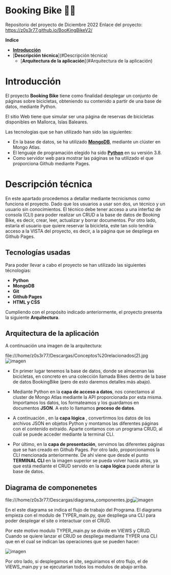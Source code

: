 # Booking Bike :biking_man:
Repositorio del proyecto de Diciembre 2022
Enlace del proyecto: https://z0s3r77.github.io/BooKingBikeV2/

**Indice**

- [**Introducción**](#introducción)
- [**Descripción técnica**](#Descripción técnica)
  - [**Arquitectura de la aplicación**](#Arquitectura de la aplicación)


# Introducción 

El proyecto **Booking Bike** tiene como finalidad desplegar un conjunto de páginas sobre bicicletas, obteniendo su contenido a partir de una base de datos, mediante Python.

El sitio Web tiene que simular ser una página de reservas de bicicletas disponibles en Mallorca, Islas Baleares. 

Las tecnologías que se han utilizado han sido las siguientes:

- En la base de datos, se ha utilizado [**MongoDB**](https://www.mongodb.com), mediante un clúster en Mongo Atlas.
- El lenguaje de programación elegido ha sido [**Python**](https://www.python.org/) en su  versión 3.8.
- Como servidor web para mostrar las páginas se ha utilizado el que proporciona Github mediante Pages.

# Descripción técnica

En este apartado procedemos a detallar mediante tecnicismos como funciona el proyecto.
Dado que los usuarios a usar son dos, un técnico y un usuario sin conocimientos. El técnico debe tener acceso a una interfaz de consola (CLI) para poder realizar un CRUD a la base de datos de Booking Bike, es decir, crear, leer, actualizar y borrar documentos. Por otro lado, estaría el usuario que quiere reservar la bicicleta, este tan solo tendría acceso a la VISTA del proyecto, es decir, a la página que se despliega en Github Pages.

## Tecnologías usadas

Para poder llevar a cabo el proyecto se han utilizado las siguientes técnologias:

- **Python**
- **MongoDB**
- **Git**
- **Github Pages**
- **HTML y CSS**


Cumpliendo con el propósito indicado anteriormente, el proyecto presenta la siguiente **Arquitectura**.

## Arquitectura de la aplicación

A continuación una imagen de la arquitectura:

file:///home/z0s3r77/Descargas/Conceptos%20relacionados(2).jpg![imagen](https://user-images.githubusercontent.com/80277545/206925650-5ab8087a-086a-4726-a586-3b74ef6f80ea.png)


- En primer lugar tenemos la base de datos, donde se almacenan las bicicletas, en concreto en una colección llamada Bikes dentro de la base de datos BookingBike (pero de esto daremos detalles más abajo). 

- Mediante Python en la **capa de acceso a datos**, nos conectamos al cluster de Mongo Atlas mediante la API proporcionada por esta misma. Importamos los datos, los formateamos y los guardamos en documentos **JSON**. A esto lo llamamos **proceso de datos**.

- A continuación , en la **capa lógica** , convertirmos los datos de los archivos JSON en objetos Python y montamos las diferentes páginas con el contenido extraido. Aparte contamos con un programa CRUD, al cuál se puede acceder mediante la terminal CLI.

- Por último, en la **capa de presentación**, servimos las diferentes páginas que se han creado en Github Pages. Por otro lado, proporcionamos la CLI mencionada anteriormente. De ahí viene que desde el punto **TERMINAL CLI** en la imagen superior se pueda volver hacia atrás, ya que está mediante el CRUD servido en la **capa lógica** puede alterar la base de datos. 

## Diagrama de componenetes

file:///home/z0s3r77/Descargas/diagrama_componentes.jpg![imagen](https://user-images.githubusercontent.com/80277545/206933261-e2edfa93-732e-45fe-884c-0265eedf2546.png)


En el este diagrama se indica el flujo de trabajo del Programa. El diagrama empieza con el modulo de TYPER_main.py, que despliega una CLI para poder desplegar el site o interactuar con el CRUD.

Por este motivo modulo TYPER_main.py se divide en VIEWS y CRUD. Cuando se quiere lanzar el CRUD se despliega mediante TYPER una CLI que en el cual se indican las operaciones que se pueden hacer:

![imagen](https://user-images.githubusercontent.com/80277545/206933144-84d09b78-e67d-43a5-9c03-a0e9aab22bec.png)

Por otro lado, si desplegamos el site, seguiriamos el otro flujo, el de VIEWS_main.py y se ejecutarían todos los modulos de abajo arriba.




